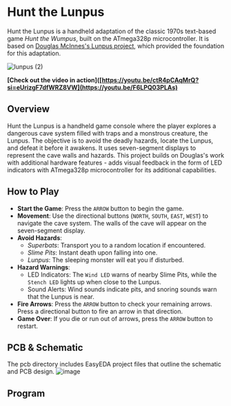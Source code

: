 # Hunt the Lunpus 
Hunt the Lunpus is a handheld adaptation of the classic 1970s text-based game _Hunt the Wumpus_, built on the ATmega328p microcontroller. 
It is based on [Douglas McInnes's Lunpus project](https://github.com/dmcinnes/lunpus/tree/main?tab=readme-ov-file), which provided the foundation for this adaptation. 

![lunpus (2)](https://github.com/user-attachments/assets/47767b1e-2f2c-4b8a-84da-5010ec537dd8)

**[Check out the video in action]([https://youtu.be/ctR4pCAqMrQ?si=eUrizgF7dfWRZ8VW](https://youtu.be/F6LPQ03PLAs)**


## Overview
Hunt the Lunpus is a handheld game console where the player explores a dangerous cave system filled with traps and a monstrous creature, the Lunpus. 
The objective is to avoid the deadly hazards, locate the Lunpus, and defeat it before it awakens. 
It uses seven-segment displays to represent the cave walls and hazards. 
This project builds on Douglas's work with additional hardware features - adds visual feedback in the form of LED indicators with ATmega328p microcontroller for its additional capabilities.

## How to Play
* **Start the Game**: Press the ```ARROW``` button to begin the game.
* **Movement**: Use the directional buttons (```NORTH```, ```SOUTH```, ```EAST```, ```WEST```) to navigate the cave system. The walls of the cave will appear on the seven-segment display.
* **Avoid Hazards**:
  * _Superbats_: Transport you to a random location if encountered.
  * _Slime Pits_: Instant death upon falling into one.
  * _Lunpus_: The sleeping monster will eat you if disturbed.
* **Hazard Warnings**:
  * LED Indicators: The ```Wind LED``` warns of nearby Slime Pits, while the ```Stench LED``` lights up when close to the Lunpus.
  * Sound Alerts: Wind sounds indicate pits, and snoring sounds warn that the Lunpus is near.
* **Fire Arrows**: Press the ```ARROW``` button to check your remaining arrows. Press a directional button to fire an arrow in that direction.
* **Game Over**: If you die or run out of arrows, press the ```ARROW``` button to restart.

## PCB & Schematic
The pcb directory includes EasyEDA project files that outline the schematic and PCB design. 
![image](https://github.com/user-attachments/assets/434eae47-bbb2-49ba-bfbf-b3fdc4b49141)

## Program 




